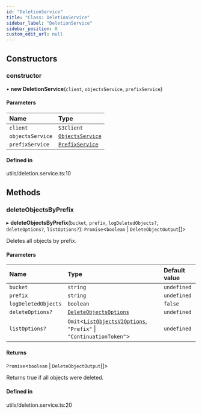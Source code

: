 ```yaml
---
id: "DeletionService"
title: "Class: DeletionService"
sidebar_label: "DeletionService"
sidebar_position: 0
custom_edit_url: null
---
```


## Constructors

### constructor

• **new DeletionService**(`client`, `objectsService`, `prefixService`)

#### Parameters

| Name | Type |
| :------ | :------ |
| `client` | `S3Client` |
| `objectsService` | [`ObjectsService`](ObjectsService) |
| `prefixService` | [`PrefixService`](PrefixService) |

#### Defined in

utils/deletion.service.ts:10

## Methods

### deleteObjectsByPrefix

▸ **deleteObjectsByPrefix**(`bucket`, `prefix`, `logDeletedObjects?`, `deleteOptions?`, `listOptions?`): `Promise`<`boolean` \| `DeleteObjectOutput`[]\>

Deletes all objects by prefix.

#### Parameters

| Name | Type | Default value |
| :------ | :------ | :------ |
| `bucket` | `string` | `undefined` |
| `prefix` | `string` | `undefined` |
| `logDeletedObjects` | `boolean` | `false` |
| `deleteOptions?` | [`DeleteObjectsOptions`](../modules#deleteobjectsoptions) | `undefined` |
| `listOptions?` | `Omit`<[`ListObjectsV2Options`](../modules#listobjectsv2options), ``"Prefix"`` \| ``"ContinuationToken"``\> | `undefined` |

#### Returns

`Promise`<`boolean` \| `DeleteObjectOutput`[]\>

Returns true if all objects were deleted.

#### Defined in

utils/deletion.service.ts:20
